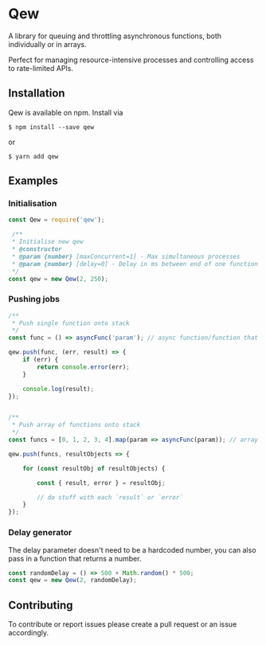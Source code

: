 # Qew

A library for queuing and throttling asynchronous functions, both individually or in arrays.

Perfect for managing resource-intensive processes and controlling access to rate-limited APIs.

## Installation

Qew is available on npm. Install via 

```
$ npm install --save qew
```

or

```
$ yarn add qew
```

## Examples

### Initialisation

```javascript
const Qew = require('qew');

 /**
 * Initialise new qew
 * @constructor
 * @param {number} [maxConcurrent=1] - Max simultaneous processes
 * @param {number} [delay=0] - Delay in ms between end of one function and start of the next
 */
const qew = new Qew(2, 250);
```

### Pushing jobs

```javascript
/** 
 * Push single function onto stack
 */
const func = () => asyncFunc('param'); // async function/function that returns a promise

qew.push(func, (err, result) => {
    if (err) {
        return console.error(err);
    }

    console.log(result);
});


/** 
 * Push array of functions onto stack
 */
const funcs = [0, 1, 2, 3, 4].map(param => asyncFunc(param)); // array of async functions

qew.push(funcs, resultObjects => {

    for (const resultObj of resultObjects) {

        const { result, error } = resultObj;

        // do stuff with each `result` or `error`
    }
});
```

### Delay generator

The delay parameter doesn't need to be a hardcoded number, you can also pass in a function that returns a number.

```javascript
const randomDelay = () => 500 + Math.random() * 500;
const qew = new Qew(2, randomDelay);
```

## Contributing

To contribute or report issues please create a pull request or an issue accordingly.